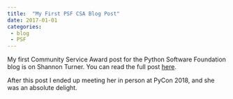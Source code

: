 ```yaml
---
title:  "My First PSF CSA Blog Post"
date: 2017-01-01
categories: 
 - blog
 - PSF
---
```


My first Community Service Award post for the Python Software Foundation blog is on Shannon Turner. You can read the full post [here](https://pyfound.blogspot.com/2017/01/i-use-python-to-help-build-kind-of.html).

After this post I ended up meeting her in person at PyCon 2018, and she was an absolute delight.